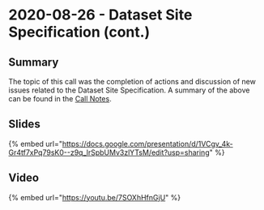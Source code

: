 # 2020-08-26 - Dataset Site Specification (cont.)

## Summary

The topic of this call was the completion of actions and discussion of new issues related to the Dataset Site Specification. A summary of the above can be found in the [Call Notes](https://docs.google.com/document/d/1ltSw1\_NPYoyV3DgXFejDZBDuegWUUzLoIenSahMib3s/edit?usp=sharing).

## Slides

{% embed url="https://docs.google.com/presentation/d/1VCgv_4k-Gr4tf7xPq79sK0--z9q_lrSpbUMv3zlYTsM/edit?usp=sharing" %}



## Video

{% embed url="https://youtu.be/7SOXhHfnGjU" %}
